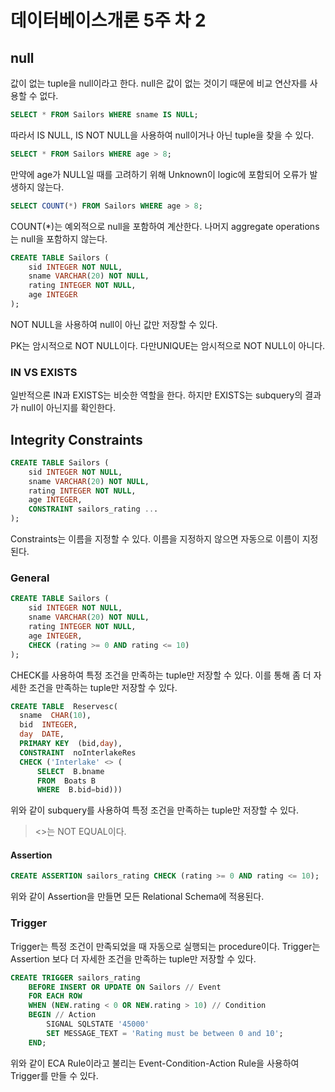 # 데이터베이스개론 5주 차 2

## null

값이 없는 tuple을 null이라고 한다. null은 값이 없는 것이기 때문에 비교 연산자를 사용할 수 없다.

``` sql
SELECT * FROM Sailors WHERE sname IS NULL;
```

따라서 IS NULL, IS NOT NULL을 사용하여 null이거나 아닌 tuple을 찾을 수 있다.

``` sql
SELECT * FROM Sailors WHERE age > 8;
```

만약에 age가 NULL일 때를 고려하기 위해 Unknown이 logic에 포함되어 오류가 발생하지 않는다.

``` sql
SELECT COUNT(*) FROM Sailors WHERE age > 8;
```

COUNT(*)는 예외적으로 null을 포함하여 계산한다. 나머지 aggregate operations는 null을 포함하지 않는다.

``` sql
CREATE TABLE Sailors (
    sid INTEGER NOT NULL,
    sname VARCHAR(20) NOT NULL,
    rating INTEGER NOT NULL,
    age INTEGER
);
```

NOT NULL을 사용하여 null이 아닌 값만 저장할 수 있다.

PK는 암시적으로 NOT NULL이다. 다만UNIQUE는 암시적으로 NOT NULL이 아니다.

### IN VS EXISTS

일반적으론 IN과 EXISTS는 비슷한 역할을 한다. 하지만 EXISTS는 subquery의 결과가 null이 아닌지를 확인한다.

## Integrity Constraints

``` sql
CREATE TABLE Sailors (
    sid INTEGER NOT NULL,
    sname VARCHAR(20) NOT NULL,
    rating INTEGER NOT NULL,
    age INTEGER,
    CONSTRAINT sailors_rating ...
);
```

Constraints는 이름을 지정할 수 있다. 이름을 지정하지 않으면 자동으로 이름이 지정된다.

### General

``` sql
CREATE TABLE Sailors (
    sid INTEGER NOT NULL,
    sname VARCHAR(20) NOT NULL,
    rating INTEGER NOT NULL,
    age INTEGER,
    CHECK (rating >= 0 AND rating <= 10)
);
```

CHECK를 사용하여 특정 조건을 만족하는 tuple만 저장할 수 있다. 이를 통해 좀 더 자세한 조건을 만족하는 tuple만 저장할 수 있다.

``` sql
CREATE TABLE  Reservesc(
  sname  CHAR(10),
  bid  INTEGER,
  day  DATE,
  PRIMARY KEY  (bid,day),
  CONSTRAINT  noInterlakeRes
  CHECK ('Interlake' <> (
      SELECT  B.bname
      FROM  Boats B
      WHERE  B.bid=bid)))
```

위와 같이 subquery를 사용하여 특정 조건을 만족하는 tuple만 저장할 수 있다.

> <>는 NOT EQUAL이다.

#### Assertion

``` sql
CREATE ASSERTION sailors_rating CHECK (rating >= 0 AND rating <= 10);
```

위와 같이 Assertion을 만들면 모든 Relational Schema에 적용된다.

### Trigger

Trigger는 특정 조건이 만족되었을 때 자동으로 실행되는 procedure이다. Trigger는 Assertion 보다 더 자세한 조건을 만족하는 tuple만 저장할 수 있다.

``` sql
CREATE TRIGGER sailors_rating
    BEFORE INSERT OR UPDATE ON Sailors // Event
    FOR EACH ROW
    WHEN (NEW.rating < 0 OR NEW.rating > 10) // Condition
    BEGIN // Action
        SIGNAL SQLSTATE '45000'
        SET MESSAGE_TEXT = 'Rating must be between 0 and 10'; 
    END;
```

위와 같이 ECA Rule이라고 불리는 Event-Condition-Action Rule을 사용하여 Trigger를 만들 수 있다.
